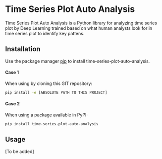 # Time Series Plot Auto Analysis

Time Series Plot Auto Analysis is a Python library for analyzing time series plot by Deep Learning trained based on 
what human analysts look for in time series plot to identify key pattens. 

## Installation

Use the package manager [pip](https://pip.pypa.io/en/stable/) to install time-series-plot-auto-analysis.

#### Case 1
When using by cloning this GIT repository:
```bash
pip install -e [ABSOLUTE PATH TO THIS PROJECT]
```

#### Case 2
When using a package available in PyPI:
```bash
pip install time-series-plot-auto-analysis
```

## Usage

[To be added]
